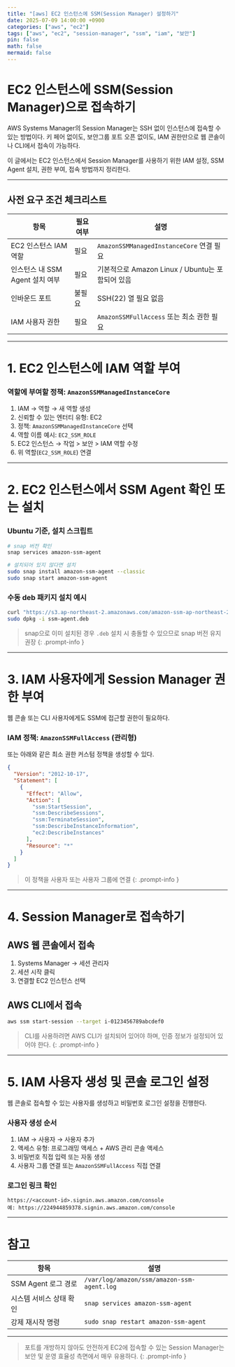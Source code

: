 ```yaml
---
title: "[aws] EC2 인스턴스에 SSM(Session Manager) 설정하기"
date: 2025-07-09 14:00:00 +0900
categories: ["aws", "ec2"]
tags: ["aws", "ec2", "session-manager", "ssm", "iam", "보안"]
pin: false
math: false
mermaid: false
---
```


# EC2 인스턴스에 SSM(Session Manager)으로 접속하기

AWS Systems Manager의 Session Manager는 SSH 없이 인스턴스에 접속할 수 있는 방법이다.
키 페어 없이도, 보안그룹 포트 오픈 없이도, IAM 권한만으로 웹 콘솔이나 CLI에서 접속이 가능하다.

이 글에서는 EC2 인스턴스에서 Session Manager를 사용하기 위한 IAM 설정, SSM Agent 설치, 권한 부여, 접속 방법까지 정리한다.

---

## 사전 요구 조건 체크리스트

| 항목                            | 필요 여부 | 설명                                             |
| ------------------------------- | --------- | ------------------------------------------------ |
| EC2 인스턴스 IAM 역할           | 필요      | `AmazonSSMManagedInstanceCore` 연결 필요         |
| 인스턴스 내 SSM Agent 설치 여부 | 필요      | 기본적으로 Amazon Linux / Ubuntu는 포함되어 있음 |
| 인바운드 포트                   | 불필요    | SSH(22) 열 필요 없음                             |
| IAM 사용자 권한                 | 필요      | `AmazonSSMFullAccess` 또는 최소 권한 필요        |

---

# 1. EC2 인스턴스에 IAM 역할 부여

### 역할에 부여할 정책: `AmazonSSMManagedInstanceCore`

1. IAM → 역할 → 새 역할 생성
2. 신뢰할 수 있는 엔터티 유형: EC2
3. 정책: `AmazonSSMManagedInstanceCore` 선택
4. 역할 이름 예시: `EC2_SSM_ROLE`
5. EC2 인스턴스 → 작업 > 보안 > IAM 역할 수정
6. 위 역할(`EC2_SSM_ROLE`) 연결

---

# 2. EC2 인스턴스에서 SSM Agent 확인 또는 설치

### Ubuntu 기준, 설치 스크립트

```bash
# snap 버전 확인
snap services amazon-ssm-agent

# 설치되어 있지 않다면 설치
sudo snap install amazon-ssm-agent --classic
sudo snap start amazon-ssm-agent
```

### 수동 deb 패키지 설치 예시

```bash
curl "https://s3.ap-northeast-2.amazonaws.com/amazon-ssm-ap-northeast-2/latest/debian_amd64/amazon-ssm-agent.deb" -o "ssm-agent.deb"
sudo dpkg -i ssm-agent.deb
```

> snap으로 이미 설치된 경우 `.deb` 설치 시 충돌할 수 있으므로 snap 버전 유지 권장
> {: .prompt-info }

---

# 3. IAM 사용자에게 Session Manager 권한 부여

웹 콘솔 또는 CLI 사용자에게도 SSM에 접근할 권한이 필요하다.

### IAM 정책: `AmazonSSMFullAccess` (관리형)

또는 아래와 같은 최소 권한 커스텀 정책을 생성할 수 있다.

```json
{
  "Version": "2012-10-17",
  "Statement": [
    {
      "Effect": "Allow",
      "Action": [
        "ssm:StartSession",
        "ssm:DescribeSessions",
        "ssm:TerminateSession",
        "ssm:DescribeInstanceInformation",
        "ec2:DescribeInstances"
      ],
      "Resource": "*"
    }
  ]
}
```

> 이 정책을 사용자 또는 사용자 그룹에 연결
> {: .prompt-info }

---

# 4. Session Manager로 접속하기

## AWS 웹 콘솔에서 접속

1. Systems Manager → 세션 관리자
2. 세션 시작 클릭
3. 연결할 EC2 인스턴스 선택

## AWS CLI에서 접속

```bash
aws ssm start-session --target i-0123456789abcdef0
```

> CLI를 사용하려면 AWS CLI가 설치되어 있어야 하며, 인증 정보가 설정되어 있어야 한다.
> {: .prompt-info }

---

# 5. IAM 사용자 생성 및 콘솔 로그인 설정

웹 콘솔로 접속할 수 있는 사용자를 생성하고 비밀번호 로그인 설정을 진행한다.

### 사용자 생성 순서

1. IAM → 사용자 → 사용자 추가
2. 액세스 유형: 프로그래밍 액세스 + AWS 관리 콘솔 액세스
3. 비밀번호 직접 입력 또는 자동 생성
4. 사용자 그룹 연결 또는 `AmazonSSMFullAccess` 직접 연결

### 로그인 링크 확인

```
https://<account-id>.signin.aws.amazon.com/console
예: https://224944859378.signin.aws.amazon.com/console
```

---

# 참고

| 항목                    | 설명                                       |
| ----------------------- | ------------------------------------------ |
| SSM Agent 로그 경로     | `/var/log/amazon/ssm/amazon-ssm-agent.log` |
| 시스템 서비스 상태 확인 | `snap services amazon-ssm-agent`           |
| 강제 재시작 명령        | `sudo snap restart amazon-ssm-agent`       |

---

> 포트를 개방하지 않아도 안전하게 EC2에 접속할 수 있는 Session Manager는 보안 및 운영 효율성 측면에서 매우 유용하다.
> {: .prompt-info }
